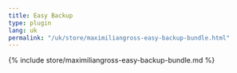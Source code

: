 ```yaml
---
title: Easy Backup
type: plugin
lang: uk
permalink: "/uk/store/maximiliangross-easy-backup-bundle.html"
---
```


{% include store/maximiliangross-easy-backup-bundle.md %}
